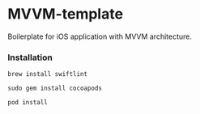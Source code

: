 # MVVM-template
Boilerplate for iOS application with MVVM architecture.

### Installation

```
brew install swiftlint

sudo gem install cocoapods

pod install
```

